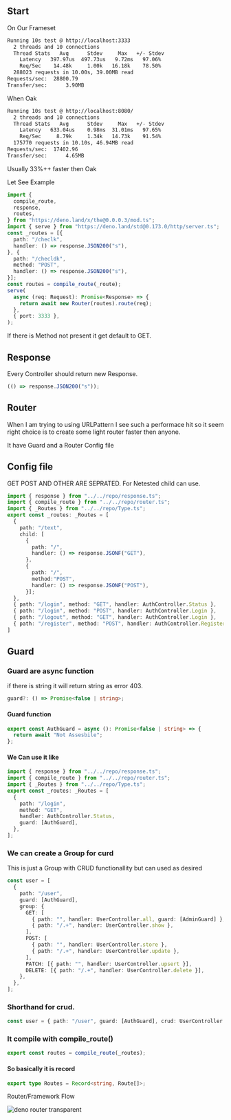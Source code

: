 ## Start

On Our Frameset

```bash
Running 10s test @ http://localhost:3333
  2 threads and 10 connections
  Thread Stats   Avg      Stdev     Max   +/- Stdev
    Latency   397.97us  497.73us   9.72ms   97.06%
    Req/Sec    14.48k     1.00k   16.18k    78.50%
  288023 requests in 10.00s, 39.00MB read
Requests/sec:  28800.79
Transfer/sec:      3.90MB
```

When Oak

```bash
Running 10s test @ http://localhost:8080/
  2 threads and 10 connections
  Thread Stats   Avg      Stdev     Max   +/- Stdev
    Latency   633.04us    0.98ms  31.01ms   97.65%
    Req/Sec     8.79k     1.34k   14.73k    91.54%
  175770 requests in 10.10s, 46.94MB read
Requests/sec:  17402.96
Transfer/sec:      4.65MB
```

Usually 33%++ faster then Oak

Let See Example

```ts
import {
  compile_route,
  response,
  routes,
} from "https://deno.land/x/the@0.0.0.3/mod.ts";
import { serve } from "https://deno.land/std@0.173.0/http/server.ts";
const _routes = [{
  path: "/checlk",
  handler: () => response.JSON200("s"),
}, {
  path: "/checldk",
  method: "POST",
  handler: () => response.JSON200("s"),
}];
const routes = compile_route(_route);
serve(
  async (req: Request): Promise<Response> => {
    return await new Router(routes).route(req);
  },
  { port: 3333 },
);
```

If there is Method not present it get default to GET.

## Response

Every Controller should return new Response.

```ts
(() => response.JSON200("s"));
```

## Router

When I am trying to using URLPattern I see such a performace hit so it seem
right choice is to create some light router faster then anyone.

It have Guard and a Router Config file

## Config file

GET POST AND OTHER ARE SEPRATED. For Netested child can use.

```ts
import { response } from "../../repo/response.ts";
import { compile_route } from "../../repo/router.ts";
import { _Routes } from "../../repo/Type.ts";
export const _routes: _Routes = [
  {
    path: "/text",
    child: [
      {
        path: "/",
        handler: () => response.JSONF("GET"),
      },
      {
        path: "/",
        method:"POST",
        handler: () => response.JSONF("POST"),
      }];
  },
  { path: "/login", method: "GET", handler: AuthController.Status },
  { path: "/login", method: "POST", handler: AuthController.Login },
  { path: "/logout", method: "GET", handler: AuthController.Login },
  { path: "/register", method: "POST", handler: AuthController.Register },
]
```

## Guard

### Guard are async function

if there is string it will return string as error 403.

```ts
guard?: () => Promise<false | string>;
```

#### Guard function

```ts
export const AuthGuard = async (): Promise<false | string> => {
  return await "Not Assesbile";
};
```

#### We Can use it like

```ts
import { response } from "../../repo/response.ts";
import { compile_route } from "../../repo/router.ts";
import { _Routes } from "../../repo/Type.ts";
export const _routes: _Routes = [
  {
    path: "/login",
    method: "GET",
    handler: AuthController.Status,
    guard: [AuthGuard],
  },
];
```

### We can create a Group for curd

This is just a Group with CRUD functionallity but can used as desired

```ts
const user = [
  {
    path: "/user",
    guard: [AuthGuard],
    group: {
      GET: [
        { path: "", handler: UserController.all, guard: [AdminGuard] },
        { path: "/.+", handler: UserController.show },
      ],
      POST: [
        { path: "", handler: UserController.store },
        { path: "/.+", handler: UserController.update },
      ],
      PATCH: [{ path: "", handler: UserController.upsert }],
      DELETE: [{ path: "/.+", handler: UserController.delete }],
    },
  },
];
```

### Shorthand for crud.

```ts
const user = { path: "/user", guard: [AuthGuard], crud: UserController };
```

### It compile with compile_route()

```ts
export const routes = compile_route(_routes);
```

#### So basically it is record

```ts
export type Routes = Record<string, Route[]>;
```

Router/Framework Flow

<!-- ![deno router](https://user-images.githubusercontent.com/19248561/214020858-bc7aa3a6-6e12-42c7-92f1-4e5bd03e582c.svg) -->
![deno router transparent](https://user-images.githubusercontent.com/19248561/214021159-d37cc8d8-879e-45b4-841d-b6ed7727bad4.svg)


